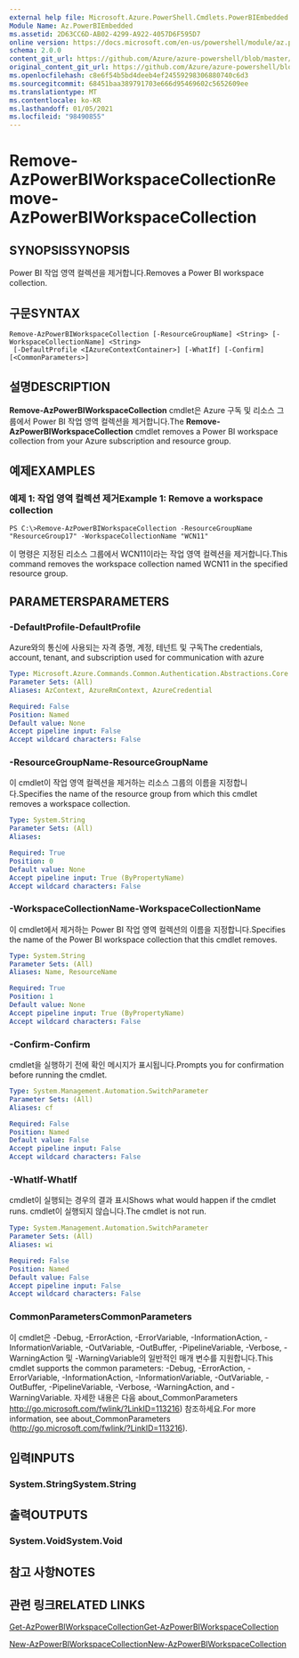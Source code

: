 ```yaml
---
external help file: Microsoft.Azure.PowerShell.Cmdlets.PowerBIEmbedded.dll-Help.xml
Module Name: Az.PowerBIEmbedded
ms.assetid: 2D63CC6D-AB02-4299-A922-4057D6F595D7
online version: https://docs.microsoft.com/en-us/powershell/module/az.powerbiembedded/remove-azpowerbiworkspacecollection
schema: 2.0.0
content_git_url: https://github.com/Azure/azure-powershell/blob/master/src/PowerBIEmbedded/PowerBIEmbedded/help/Remove-AzPowerBIWorkspaceCollection.md
original_content_git_url: https://github.com/Azure/azure-powershell/blob/master/src/PowerBIEmbedded/PowerBIEmbedded/help/Remove-AzPowerBIWorkspaceCollection.md
ms.openlocfilehash: c8e6f54b5bd4deeb4ef24559298306880740c6d3
ms.sourcegitcommit: 68451baa389791703e666d95469602c5652609ee
ms.translationtype: MT
ms.contentlocale: ko-KR
ms.lasthandoff: 01/05/2021
ms.locfileid: "98490855"
---
```

# <span data-ttu-id="1bb86-101">Remove-AzPowerBIWorkspaceCollection</span><span class="sxs-lookup"><span data-stu-id="1bb86-101">Remove-AzPowerBIWorkspaceCollection</span></span>

## <span data-ttu-id="1bb86-102">SYNOPSIS</span><span class="sxs-lookup"><span data-stu-id="1bb86-102">SYNOPSIS</span></span>
<span data-ttu-id="1bb86-103">Power BI 작업 영역 컬렉션을 제거합니다.</span><span class="sxs-lookup"><span data-stu-id="1bb86-103">Removes a Power BI workspace collection.</span></span>

## <span data-ttu-id="1bb86-104">구문</span><span class="sxs-lookup"><span data-stu-id="1bb86-104">SYNTAX</span></span>

```
Remove-AzPowerBIWorkspaceCollection [-ResourceGroupName] <String> [-WorkspaceCollectionName] <String>
 [-DefaultProfile <IAzureContextContainer>] [-WhatIf] [-Confirm] [<CommonParameters>]
```

## <span data-ttu-id="1bb86-105">설명</span><span class="sxs-lookup"><span data-stu-id="1bb86-105">DESCRIPTION</span></span>
<span data-ttu-id="1bb86-106">**Remove-AzPowerBIWorkspaceCollection** cmdlet은 Azure 구독 및 리소스 그룹에서 Power BI 작업 영역 컬렉션을 제거합니다.</span><span class="sxs-lookup"><span data-stu-id="1bb86-106">The **Remove-AzPowerBIWorkspaceCollection** cmdlet removes a Power BI workspace collection from your Azure subscription and resource group.</span></span>

## <span data-ttu-id="1bb86-107">예제</span><span class="sxs-lookup"><span data-stu-id="1bb86-107">EXAMPLES</span></span>

### <span data-ttu-id="1bb86-108">예제 1: 작업 영역 컬렉션 제거</span><span class="sxs-lookup"><span data-stu-id="1bb86-108">Example 1: Remove a workspace collection</span></span>
```
PS C:\>Remove-AzPowerBIWorkspaceCollection -ResourceGroupName "ResourceGroup17" -WorkspaceCollectionName "WCN11"
```

<span data-ttu-id="1bb86-109">이 명령은 지정된 리소스 그룹에서 WCN11이라는 작업 영역 컬렉션을 제거합니다.</span><span class="sxs-lookup"><span data-stu-id="1bb86-109">This command removes the workspace collection named WCN11 in the specified resource group.</span></span>

## <span data-ttu-id="1bb86-110">PARAMETERS</span><span class="sxs-lookup"><span data-stu-id="1bb86-110">PARAMETERS</span></span>

### <span data-ttu-id="1bb86-111">-DefaultProfile</span><span class="sxs-lookup"><span data-stu-id="1bb86-111">-DefaultProfile</span></span>
<span data-ttu-id="1bb86-112">Azure와의 통신에 사용되는 자격 증명, 계정, 테넌트 및 구독</span><span class="sxs-lookup"><span data-stu-id="1bb86-112">The credentials, account, tenant, and subscription used for communication with azure</span></span>

```yaml
Type: Microsoft.Azure.Commands.Common.Authentication.Abstractions.Core.IAzureContextContainer
Parameter Sets: (All)
Aliases: AzContext, AzureRmContext, AzureCredential

Required: False
Position: Named
Default value: None
Accept pipeline input: False
Accept wildcard characters: False
```

### <span data-ttu-id="1bb86-113">-ResourceGroupName</span><span class="sxs-lookup"><span data-stu-id="1bb86-113">-ResourceGroupName</span></span>
<span data-ttu-id="1bb86-114">이 cmdlet이 작업 영역 컬렉션을 제거하는 리소스 그룹의 이름을 지정합니다.</span><span class="sxs-lookup"><span data-stu-id="1bb86-114">Specifies the name of the resource group from which this cmdlet removes a workspace collection.</span></span>

```yaml
Type: System.String
Parameter Sets: (All)
Aliases:

Required: True
Position: 0
Default value: None
Accept pipeline input: True (ByPropertyName)
Accept wildcard characters: False
```

### <span data-ttu-id="1bb86-115">-WorkspaceCollectionName</span><span class="sxs-lookup"><span data-stu-id="1bb86-115">-WorkspaceCollectionName</span></span>
<span data-ttu-id="1bb86-116">이 cmdlet에서 제거하는 Power BI 작업 영역 컬렉션의 이름을 지정합니다.</span><span class="sxs-lookup"><span data-stu-id="1bb86-116">Specifies the name of the Power BI workspace collection that this cmdlet removes.</span></span>

```yaml
Type: System.String
Parameter Sets: (All)
Aliases: Name, ResourceName

Required: True
Position: 1
Default value: None
Accept pipeline input: True (ByPropertyName)
Accept wildcard characters: False
```

### <span data-ttu-id="1bb86-117">-Confirm</span><span class="sxs-lookup"><span data-stu-id="1bb86-117">-Confirm</span></span>
<span data-ttu-id="1bb86-118">cmdlet을 실행하기 전에 확인 메시지가 표시됩니다.</span><span class="sxs-lookup"><span data-stu-id="1bb86-118">Prompts you for confirmation before running the cmdlet.</span></span>

```yaml
Type: System.Management.Automation.SwitchParameter
Parameter Sets: (All)
Aliases: cf

Required: False
Position: Named
Default value: False
Accept pipeline input: False
Accept wildcard characters: False
```

### <span data-ttu-id="1bb86-119">-WhatIf</span><span class="sxs-lookup"><span data-stu-id="1bb86-119">-WhatIf</span></span>
<span data-ttu-id="1bb86-120">cmdlet이 실행되는 경우의 결과 표시</span><span class="sxs-lookup"><span data-stu-id="1bb86-120">Shows what would happen if the cmdlet runs.</span></span>
<span data-ttu-id="1bb86-121">cmdlet이 실행되지 않습니다.</span><span class="sxs-lookup"><span data-stu-id="1bb86-121">The cmdlet is not run.</span></span>

```yaml
Type: System.Management.Automation.SwitchParameter
Parameter Sets: (All)
Aliases: wi

Required: False
Position: Named
Default value: False
Accept pipeline input: False
Accept wildcard characters: False
```

### <span data-ttu-id="1bb86-122">CommonParameters</span><span class="sxs-lookup"><span data-stu-id="1bb86-122">CommonParameters</span></span>
<span data-ttu-id="1bb86-123">이 cmdlet은 -Debug, -ErrorAction, -ErrorVariable, -InformationAction, -InformationVariable, -OutVariable, -OutBuffer, -PipelineVariable, -Verbose, -WarningAction 및 -WarningVariable의 일반적인 매개 변수를 지원합니다.</span><span class="sxs-lookup"><span data-stu-id="1bb86-123">This cmdlet supports the common parameters: -Debug, -ErrorAction, -ErrorVariable, -InformationAction, -InformationVariable, -OutVariable, -OutBuffer, -PipelineVariable, -Verbose, -WarningAction, and -WarningVariable.</span></span> <span data-ttu-id="1bb86-124">자세한 내용은 다음 about_CommonParameters http://go.microsoft.com/fwlink/?LinkID=113216) 참조하세요.</span><span class="sxs-lookup"><span data-stu-id="1bb86-124">For more information, see about_CommonParameters (http://go.microsoft.com/fwlink/?LinkID=113216).</span></span>

## <span data-ttu-id="1bb86-125">입력</span><span class="sxs-lookup"><span data-stu-id="1bb86-125">INPUTS</span></span>

### <span data-ttu-id="1bb86-126">System.String</span><span class="sxs-lookup"><span data-stu-id="1bb86-126">System.String</span></span>

## <span data-ttu-id="1bb86-127">출력</span><span class="sxs-lookup"><span data-stu-id="1bb86-127">OUTPUTS</span></span>

### <span data-ttu-id="1bb86-128">System.Void</span><span class="sxs-lookup"><span data-stu-id="1bb86-128">System.Void</span></span>

## <span data-ttu-id="1bb86-129">참고 사항</span><span class="sxs-lookup"><span data-stu-id="1bb86-129">NOTES</span></span>

## <span data-ttu-id="1bb86-130">관련 링크</span><span class="sxs-lookup"><span data-stu-id="1bb86-130">RELATED LINKS</span></span>

[<span data-ttu-id="1bb86-131">Get-AzPowerBIWorkspaceCollection</span><span class="sxs-lookup"><span data-stu-id="1bb86-131">Get-AzPowerBIWorkspaceCollection</span></span>](./Get-AzPowerBIWorkspaceCollection.md)

[<span data-ttu-id="1bb86-132">New-AzPowerBIWorkspaceCollection</span><span class="sxs-lookup"><span data-stu-id="1bb86-132">New-AzPowerBIWorkspaceCollection</span></span>](./New-AzPowerBIWorkspaceCollection.md)


